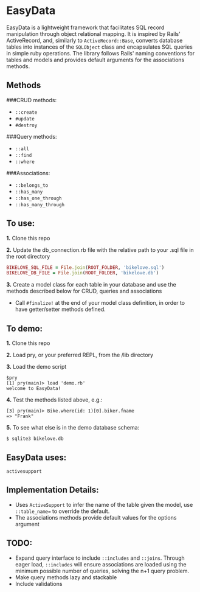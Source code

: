 EasyData
========

EasyData is a lightweight framework that facilitates SQL record manipulation through object relational mapping. It is inspired by Rails' ActiveRecord, and, similarly to `ActiveRecord::Base`, converts database tables into instances of the `SQLObject` class and encapsulates SQL queries in simple ruby operations.
The library follows Rails' naming conventions for tables and models and provides default arguments for the associations methods.

Methods
-------

###CRUD methods:
* `::create`
* `#update`
* `#destroy`

###Query methods:
* `::all`
* `::find`
* `::where`

###Associations:
* `::belongs_to`
* `::has_many`
* `::has_one_through`
* `::has_many_through`

To use:
-------
**1.** Clone this repo

**2.** Update the db_connection.rb file with the relative path to your .sql file in the root directory
```ruby
BIKELOVE_SQL_FILE = File.join(ROOT_FOLDER, 'bikelove.sql')
BIKELOVE_DB_FILE = File.join(ROOT_FOLDER, 'bikelove.db')
```
**3.** Create a model class for each table in your database and use the  methods described below for CRUD, queries and associations
* Call `#finalize!` at the end of your model class definition, in order to have getter/setter methods defined.

To demo:
-------
**1.** Clone this repo

**2.** Load pry, or your preferred REPL, from the /lib directory

**3.** Load the demo script
```
$pry
[1] pry(main)> load 'demo.rb'
welcome to EasyData!
```
**4.** Test the methods listed above, e.g.:
```pry
[3] pry(main)> Bike.where(id: 1)[0].biker.fname
=> "Frank"
```
**5.** To see what else is in the demo database schema:
```
$ sqlite3 bikelove.db
```



EasyData uses:
--------------

`activesupport`


Implementation Details:
-----------------------
* Uses `ActiveSupport` to infer the name of the table given the model,
use `::table_name=` to override the default.
* The associations methods provide default values for the options argument   

TODO:
-----
* Expand query interface to include `::includes` and `::joins`. Through eager load, `::includes` will ensure associations are loaded using the minimum possible number of queries, solving the n+1 query problem.
* Make query methods lazy and stackable
* Include validations
